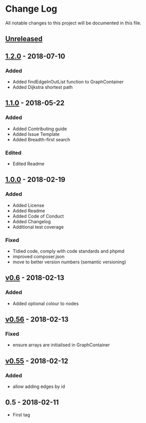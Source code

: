 # Change Log
All notable changes to this project will be documented in this file.

## [Unreleased](https://github.com/RhodriM/graph/compare/1.2.0...master)

## [1.2.0](https://github.com/RhodriM/graph/compare/1.1.0...1.2.0) - 2018-07-10
### Added
 - Added findEdgeInOutList function to GraphContainer
 - Added Dijkstra shortest path

## [1.1.0](https://github.com/RhodriM/graph/compare/1.0.0...1.1.0) - 2018-05-22
### Added
 - Added Contributing guide
 - Added Issue Template
 - Added Breadth-first search
### Edited
 - Edited Readme
 

## [1.0.0](https://github.com/RhodriM/graph/compare/v0.6...1.0.0) - 2018-02-19
### Added
 - Added License
 - Added Readme
 - Added Code of Conduct
 - Added Changelog
 - Additional test coverage
### Fixed
 - Tidied code, comply with code standards and phpmd
 - improved composer.json
 - move to better version numbers (semantic versioning)

## [v0.6](https://github.com/RhodriM/graph/compare/v0.56...v0.6) - 2018-02-13
### Added
 - Added optional colour to nodes
 
## [v0.56](https://github.com/RhodriM/graph/compare/v0.55...v0.56) - 2018-02-13
### Fixed
 - ensure arrays are initialised in GraphContainer
 
## [v0.55](https://github.com/RhodriM/graph/compare/v0.5...v0.55) - 2018-02-12
### Added
 - allow adding edges by id
 
## 0.5 - 2018-02-11
- First tag
